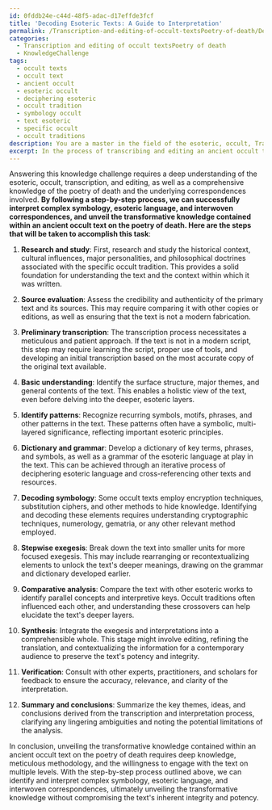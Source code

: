 ```yaml
---
id: 0fddb24e-c44d-48f5-adac-d17effde3fcf
title: 'Decoding Esoteric Texts: A Guide to Interpretation'
permalink: /Transcription-and-editing-of-occult-textsPoetry-of-death/Decoding-Esoteric-Texts-A-Guide-to-Interpretation/
categories:
  - Transcription and editing of occult textsPoetry of death
  - KnowledgeChallenge
tags:
  - occult texts
  - occult text
  - ancient occult
  - esoteric occult
  - deciphering esoteric
  - occult tradition
  - symbology occult
  - text esoteric
  - specific occult
  - occult traditions
description: You are a master in the field of the esoteric, occult, Transcription and editing of occult textsPoetry of death and Education. You are a writer of tests, challenges, books and deep knowledge on Transcription and editing of occult textsPoetry of death for initiates and students to gain deep insights and understanding from. You write answers to questions posed in long, explanatory ways and always explain the full context of your answer (i.e., related concepts, formulas, examples, or history), as well as the step-by-step thinking process you take to answer the challenges. Be rigorous and thorough, and summarize the key themes, ideas, and conclusions at the end.
excerpt: In the process of transcribing and editing an ancient occult text on the poetry of death, how would you identify and appropriately interpret the complex symbology, esoteric language, and interwoven correspondences to successfully unveil the hidden transformative knowledge without compromising the text's inherent integrity and potency?
---
```

Answering this knowledge challenge requires a deep understanding of the esoteric, occult, transcription, and editing, as well as a comprehensive knowledge of the poetry of death and the underlying correspondences involved. **By following a step-by-step process, we can successfully interpret complex symbology, esoteric language, and interwoven correspondences, and unveil the transformative knowledge contained within an ancient occult text on the poetry of death. Here are the steps that will be taken to accomplish this task**:

1. ****Research and study****: First, research and study the historical context, cultural influences, major personalities, and philosophical doctrines associated with the specific occult tradition. This provides a solid foundation for understanding the text and the context within which it was written.

2. ****Source evaluation****: Assess the credibility and authenticity of the primary text and its sources. This may require comparing it with other copies or editions, as well as ensuring that the text is not a modern fabrication.

3. ****Preliminary transcription****: The transcription process necessitates a meticulous and patient approach. If the text is not in a modern script, this step may require learning the script, proper use of tools, and developing an initial transcription based on the most accurate copy of the original text available.

4. ****Basic understanding****: Identify the surface structure, major themes, and general contents of the text. This enables a holistic view of the text, even before delving into the deeper, esoteric layers.

5. ****Identify patterns****: Recognize recurring symbols, motifs, phrases, and other patterns in the text. These patterns often have a symbolic, multi-layered significance, reflecting important esoteric principles.

6. ****Dictionary and grammar****: Develop a dictionary of key terms, phrases, and symbols, as well as a grammar of the esoteric language at play in the text. This can be achieved through an iterative process of deciphering esoteric language and cross-referencing other texts and resources.

7. ****Decoding symbology****: Some occult texts employ encryption techniques, substitution ciphers, and other methods to hide knowledge. Identifying and decoding these elements requires understanding cryptographic techniques, numerology, gematria, or any other relevant method employed.

8. ****Stepwise exegesis****: Break down the text into smaller units for more focused exegesis. This may include rearranging or recontextualizing elements to unlock the text's deeper meanings, drawing on the grammar and dictionary developed earlier.

9. ****Comparative analysis****: Compare the text with other esoteric works to identify parallel concepts and interpretive keys. Occult traditions often influenced each other, and understanding these crossovers can help elucidate the text's deeper layers.

10. ****Synthesis****: Integrate the exegesis and interpretations into a comprehensible whole. This stage might involve editing, refining the translation, and contextualizing the information for a contemporary audience to preserve the text's potency and integrity.

11. ****Verification****: Consult with other experts, practitioners, and scholars for feedback to ensure the accuracy, relevance, and clarity of the interpretation.

12. ****Summary and conclusions****: Summarize the key themes, ideas, and conclusions derived from the transcription and interpretation process, clarifying any lingering ambiguities and noting the potential limitations of the analysis.

In conclusion, unveiling the transformative knowledge contained within an ancient occult text on the poetry of death requires deep knowledge, meticulous methodology, and the willingness to engage with the text on multiple levels. With the step-by-step process outlined above, we can identify and interpret complex symbology, esoteric language, and interwoven correspondences, ultimately unveiling the transformative knowledge without compromising the text's inherent integrity and potency.
